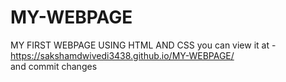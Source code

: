 # MY-WEBPAGE
MY FIRST WEBPAGE USING HTML AND CSS 
you can view it at -  https://sakshamdwivedi3438.github.io/MY-WEBPAGE/  
and commit changes
